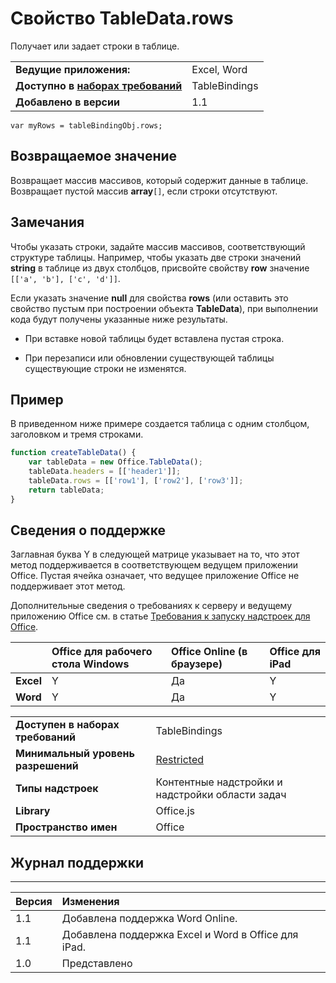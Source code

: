 
# Свойство TableData.rows
Получает или задает строки в таблице.

|||
|:-----|:-----|
|**Ведущие приложения:**|Excel, Word|
|**Доступно в [наборах требований](../../docs/overview/specify-office-hosts-and-api-requirements.md)**|TableBindings|
|**Добавлено в версии**|1.1|

```
var myRows = tableBindingObj.rows;
```


## Возвращаемое значение

Возвращает массив массивов, который содержит данные в таблице. Возвращает пустой массив **array**`[]`, если строки отсутствуют.


## Замечания

Чтобы указать строки, задайте массив массивов, соответствующий структуре таблицы. Например, чтобы указать две строки значений **string** в таблице из двух столбцов, присвойте свойству **row** значение ` [['a', 'b'], ['c', 'd']]`.

Если указать значение **null** для свойства **rows** (или оставить это свойство пустым при построении объекта **TableData**), при выполнении кода будут получены указанные ниже результаты.


- При вставке новой таблицы будет вставлена пустая строка.
    
- При перезаписи или обновлении существующей таблицы существующие строки не изменятся.
    

## Пример

В приведенном ниже примере создается таблица с одним столбцом, заголовком и тремя строками.


```js
function createTableData() {
    var tableData = new Office.TableData();
    tableData.headers = [['header1']];
    tableData.rows = [['row1'], ['row2'], ['row3']];
    return tableData;
}
```


## Сведения о поддержке


Заглавная буква Y в следующей матрице указывает на то, что этот метод поддерживается в соответствующем ведущем приложении Office. Пустая ячейка означает, что ведущее приложение Office не поддерживает этот метод.

Дополнительные сведения о требованиях к серверу и ведущему приложению Office см. в статье [Требования к запуску надстроек для Office](../../docs/overview/requirements-for-running-office-add-ins.md).


||**Office для рабочего стола Windows**|**Office Online (в браузере)**|**Office для iPad**|
|:-----|:-----|:-----|:-----|
|**Excel**|Y|Да|Y|
|**Word**|Y|Да|Y|


|||
|:-----|:-----|
|**Доступен в наборах требований**|TableBindings|
|**Минимальный уровень разрешений**|[Restricted](../../docs/develop/requesting-permissions-for-api-use-in-content-and-task-pane-add-ins.md)|
|**Типы надстроек**|Контентные надстройки и надстройки области задач|
|**Library**|Office.js|
|**Пространство имен**|Office|

## Журнал поддержки



****


|**Версия**|**Изменения**|
|:-----|:-----|
|1.1|Добавлена поддержка Word Online.|
|1.1|Добавлена поддержка Excel и Word в Office для iPad.|
|1.0|Представлено|
